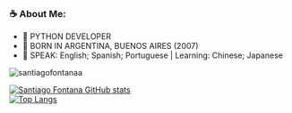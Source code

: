 ### ☕ About Me: 
 - 🌱 PYTHON DEVELOPER
 - 📌 BORN IN ARGENTINA, BUENOS AIRES (2007)
 - 💬 SPEAK: English; Spanish; Portuguese | Learning: Chinese; Japanese

<p align="left"> <img src="https://komarev.com/ghpvc/?username=santiagofontanaa&label=Profile%20views&color=0e75b6&style=flat" alt="santiagofontanaa" /> </p>

[![Santiago Fontana GitHub stats](https://github-readme-stats.vercel.app/api?username=santiagofontanaa)](https://github.com/santiagofontanaa/github-readme-stats) <br>
[![Top Langs](https://github-readme-stats.vercel.app/api/top-langs/?username=santiagofontanaa&langs_count=8)](https://github.com/santiagofontanaa/github-readme-stats)
